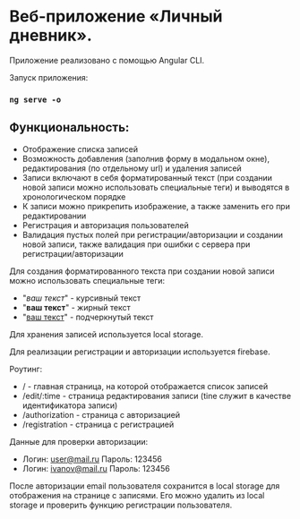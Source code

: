# Веб-приложение «Личный дневник».
Приложение реализовано с помощью Angular CLI.

Запуск приложения:
### `ng serve -o`

## Функциональность: 
- Отображение списка записей
- Возможность добавления (заполнив форму в модальном окне), редактирования (по отдельному url) и удаления записей
- Записи включают в себя форматированный текст (при создании новой записи можно использовать специальные теги) и выводятся в хронологическом порядке
- К записи можно прикрепить изображение, а также заменить его при редактировании
- Регистрация и авторизация пользователей
- Валидация пустых полей при регистрации/авторизации и создании новой записи, также валидация при ошибки с сервера при регистрации/авторизации

Для создания форматированного текста при создании новой записи можно использовать специальные теги:
- "<i>ваш текст</i>" - курсивный текст 
- "<b>ваш текст</b>" - жирный текст 
- "<u>ваш текст</u>" - подчеркнутый текст

Для хранения записей используется local storage.

Для реализации регистрации и авторизации используется firebase.

Роутинг: 
- / - главная страница, на которой отображается список записей
- /edit/:time - страница редактирования записи (tine служит в качестве идентификатора записи)
- /authorization - страница с авторизацией
- /registration - страница с регистрацией 

Данные для проверки авторизации: 
- Логин: user@mail.ru Пароль: 123456
- Логин: ivanov@mail.ru Пароль: 123456

После авторизации email пользователя сохранится в local storage для отображения на странице с записями. Его можно удалить из local storage и проверить функцию регистрации пользователя.
